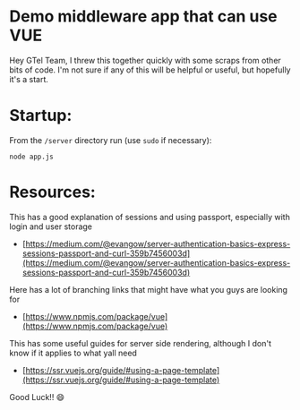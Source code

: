 # Demo middleware app that can use VUE
Hey GTel Team, I threw this together quickly with some scraps from other bits of code.
I'm not sure if any of this will be helpful or useful, but hopefully it's a start.

# Startup:
From the `/server` directory run (use `sudo` if necessary):

`node app.js`

# Resources:
This has a good explanation of sessions and using passport, especially with login and user storage
* [https://medium.com/@evangow/server-authentication-basics-express-sessions-passport-and-curl-359b7456003d](https://medium.com/@evangow/server-authentication-basics-express-sessions-passport-and-curl-359b7456003d)

Here has a lot of branching links that might have what you guys are looking for
* [https://www.npmjs.com/package/vue](https://www.npmjs.com/package/vue)

This has some useful guides for server side rendering, although I don't know if it applies to what yall need
* [https://ssr.vuejs.org/guide/#using-a-page-template](https://ssr.vuejs.org/guide/#using-a-page-template)

Good Luck!! :smile:
